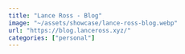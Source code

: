 ```yaml
---
title: "Lance Ross - Blog"
image: "~/assets/showcase/lance-ross-blog.webp"
url: "https://blog.lanceross.xyz/"
categories: ["personal"]
---
```

